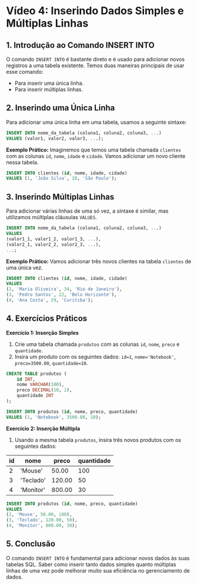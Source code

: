 # Vídeo 4: Inserindo Dados Simples e Múltiplas Linhas

## 1. Introdução ao Comando INSERT INTO
O comando `INSERT INTO` é bastante direto e é usado para adicionar novos registros a uma tabela existente. Temos duas maneiras principais de usar esse comando:

- Para inserir uma única linha.
- Para inserir múltiplas linhas.

## 2. Inserindo uma Única Linha
Para adicionar uma única linha em uma tabela, usamos a seguinte sintaxe:

```sql
INSERT INTO nome_da_tabela (coluna1, coluna2, coluna3, ...)
VALUES (valor1, valor2, valor3, ...);
```

**Exemplo Prático:**
Imaginemos que temos uma tabela chamada `clientes` com as colunas `id`, `nome`, `idade` e `cidade`. Vamos adicionar um novo cliente nessa tabela.

```sql
INSERT INTO clientes (id, nome, idade, cidade)
VALUES (1, 'João Silva', 28, 'São Paulo');
```

## 3. Inserindo Múltiplas Linhas
Para adicionar várias linhas de uma só vez, a sintaxe é similar, mas utilizamos múltiplas cláusulas `VALUES`.

```sql
INSERT INTO nome_da_tabela (coluna1, coluna2, coluna3, ...)
VALUES 
(valor1_1, valor1_2, valor1_3, ...),
(valor2_1, valor2_2, valor2_3, ...),
...;
```

**Exemplo Prático:**
Vamos adicionar três novos clientes na tabela `clientes` de uma única vez.

```sql
INSERT INTO clientes (id, nome, idade, cidade)
VALUES 
(2, 'Maria Oliveira', 34, 'Rio de Janeiro'),
(3, 'Pedro Santos', 22, 'Belo Horizonte'),
(4, 'Ana Costa', 29, 'Curitiba');
```

## 4. Exercícios Práticos

**Exercício 1: Inserção Simples**
1. Crie uma tabela chamada `produtos` com as colunas `id`, `nome`, `preco` e `quantidade`.
2. Insira um produto com os seguintes dados: `id=1`, `nome='Notebook'`, `preco=3500.00`, `quantidade=10`.

```sql
CREATE TABLE produtos (
    id INT,
    nome VARCHAR(100),
    preco DECIMAL(10, 2),
    quantidade INT
);

INSERT INTO produtos (id, nome, preco, quantidade)
VALUES (1, 'Notebook', 3500.00, 10);
```

**Exercício 2: Inserção Múltipla**
1. Usando a mesma tabela `produtos`, insira três novos produtos com os seguintes dados:

| id | nome          | preco   | quantidade |
|----|---------------|---------|------------|
| 2  | 'Mouse'       | 50.00   | 100        |
| 3  | 'Teclado'     | 120.00  | 50         |
| 4  | 'Monitor'     | 800.00  | 30         |

```sql
INSERT INTO produtos (id, nome, preco, quantidade)
VALUES 
(2, 'Mouse', 50.00, 100),
(3, 'Teclado', 120.00, 50),
(4, 'Monitor', 800.00, 30);
```

## 5. Conclusão
O comando `INSERT INTO` é fundamental para adicionar novos dados às suas tabelas SQL. Saber como inserir tanto dados simples quanto múltiplas linhas de uma vez pode melhorar muito sua eficiência no gerenciamento de dados.
